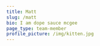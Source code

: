```yaml
---
title: Matt
slug: /matt
bio: I am dope sauce mcgee
page_type: team-member
profile_picture: /img/kitten.jpg
---
```

